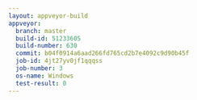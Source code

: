 ```yaml
---
layout: appveyor-build
appveyor:
  branch: master
  build-id: 51233605
  build-number: 630
  commit: b04f0914a6aad266fd765cd2b7e4092c9d90b45f
  job-id: 4jt27yv0jf1qqqss
  job-number: 3
  os-name: Windows
  test-result: 0
---
```

